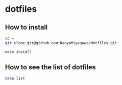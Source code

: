# dotfiles

## How to install

```bash
cd ~
git clone git@github.com:NaoyaMiyagawa/dotfiles.git

make install
```

## How to see the list of dotfiles

```bash
make list
```
